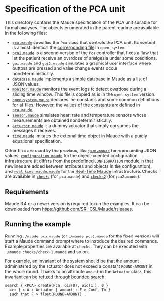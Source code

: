 Specification of the PCA unit
=============================

This directory contains the Maude specification of the PCA unit suitable for formal analyses. The objects enumerated in the parent readme are available in the following files:

* [`pca.maude`](pca.maude) specifies the `Pca` class that controls the PCA unit. Its content is almost identical the [corresponding file](../spec/pca.maude) in `open system`.
* [`pca2.maude`](pca2.maude) is a second version of the `Pca` controller that fixes a flaw that let the patient receive an overdose of analgesia under some conditions.
* [`gui.maude`](gui.maude) and [`gui2.maude`](gui2.maude) simulates a graphical user interface where buttons are pressed and value change events occur nondeterministically.
* [`database.maude`](database.maude) implements a simple database in Maude as a list of JSON values.
* [`monitor.maude`](monitor.maude) monitors the event logs to detect overdose during a sliding time window. This file is copied as is in the `open system` version.
* [`open-system.maude`](open-system.maude) declares the constants and some common definitions for all files. However, the values of the constants are defined in [`pca.maude`](pca.maude).
* [`sensor.maude`](sensor.maude) simulates heart rate and temperature sensors whose measurements are obtained nondeterministically.
* [`actuator.maude`](actuator.maude) is a dummy actuator that simply consumes the messages it receives.
* [`time.maude`](time.maude) imitates the external time object in Maude with a purely equational specification.

Other files are used by the previous, like [`json.maude`](json.maude) for representing JSON values, [`configuration.maude`](configuration.maude) for the object-oriented configuration infrastructure (it differs from the predefined `CONFIGURATION` module in that newlines are added between attributes and objects in the configuration), and [`real-time-maude.maude`](real-time-maude.maude) for the [Real-Time Maude](https://olveczky.se/RealTimeMaude) infrastructure. Checks are available in [`checks`](checks) (for `pca.maude`) and [`checks2`](checks2) (for `pca2.maude`).


Requirements
------------

Maude 3.4 or a newer version is required to run the examples. It can be downloaded from https://github.com/SRI-CSL/Maude/releases.



Running the example
-------------------

Running `./maude pca.maude` (or `./maude pca2.maude` for the fixed version) will start a Maude command prompt where to introduce the desired commands. Example properties are available at `checks`. They can be executed with `./maude checks/check-1.maude` and so on.

For example, an invariant of the system should be that the amount administered by the actuator does not exceed a constant `ROUND-AMOUNT` in the whole round. Thanks to an attribute `amount` in the `Actuator` class, this invariant can be [refuted through bounded search](https://maude.lcc.uma.es/maude-manual/maude-manualch11.html):
```
search { <PCA> create(Pca, oid(0), oid(1)), 0 }
  =>∗ { < A : Actuator | amount : F > Conf, Tm }
  such that F > float(ROUND−AMOUNT) .
```

